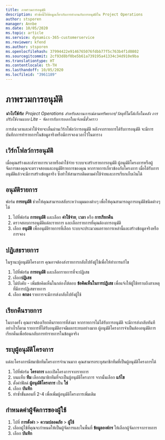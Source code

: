```yaml
---
title: ภาพรวมการอนุมัติ
description: หัวข้อนี้ให้ข้อมูลเกี่ยวกับการทำงานกับการอนุมัติใน Project Operations
author: stsporen
manager: Annbe
ms.date: 10/05/2020
ms.topic: article
ms.service: dynamics-365-customerservice
ms.reviewer: kfend
ms.author: stsporen
ms.openlocfilehash: 37994422e9146765076fdbb77f5c763b4f1d0802
ms.sourcegitcommit: 2cf93d8bf0be5b61a739195a41334c34d910e9ba
ms.translationtype: HT
ms.contentlocale: th-TH
ms.lasthandoff: 10/05/2020
ms.locfileid: "3961189"
---
```

# <a name="approvals-overview"></a>ภาพรวมการอนุมัติ

_**นำไปใช้กับ:** Project Operations สำหรับสถานการณ์ตามทรัพยากร/วัสดุที่ไม่ได้เก็บในคลัง การปรับใช้งานแบบ Lite - จัดการกับการออกใบแจ้งหนี้ชั่วคราว_

การส่งเวลาและค่าใช้จ่ายจะเลื่นผ่านเวิร์กโฟลว์การอนุมัติ หลังจากรายการได้รับการอนุมัติ จะมีการบันทึกการทำรายการในข้อมูลจริงหรือมีการจองเวลาไว้ในตาราง

## <a name="approvals-workflow"></a>เวิร์กโฟลว์การอนุมัติ
เมื่อคุณสร้างและส่งรายการเวลาหรือค่าใช้จ่าย ระบบจะสร้างรายการอนุมัติ ผู้อนุมัติโครงการหรือผู้จัดการของคุณจะตรวจสอบและอนุมัติรายการของคุณ หากรายการเกี่ยวข้องกับโครงการ เมื่อได้รับการอนุมัติแล้วจะมีการสร้างข้อมูลจริง ซึ่งทำให้สามารถติดตามค่าใช้จ่ายและการเรียกเก็บเงินได้ 

## <a name="approve-an-entry"></a>อนุมัติรายการ
ฟอร์ม **การอนุมัติ** ช่วยให้คุณสามารถสลับระหว่างมุมมองต่างๆ เพื่อให้คุณสามารถดูการอนุมัติชนิดต่างๆ ได้
  
1. ไปที่ฟอร์ม **การอนุมัติ** และเลือก **ค่าใช้จ่าย**, **เวลา** หรือ **การเรียกคืน**
2. ตรวจสอบการอนุมัติแต่ละรายการ และเลือกรายการที่คุณต้องการอนุมัติ
3. เลือก **อนุมัติ** เพื่ออนุมัติรายการที่เลือก
ระบบจะประมวลผลรายการเหล่านี้และสร้างข้อมูลจริงหรือการจอง

## <a name="reject-an-entry"></a>ปฏิเสธรายการ
ในฐานะผู้อนุมัติโครงการ คุณอาจต้องส่งรายการกลับไปยังผู้ใช้เพื่อให้ทำการแก้ไข
  
1. ไปที่ฟอร์ม **การอนุมัติ** และเลือกรายการที่จะปฏิเสธ 
2. เลือก**ปฏิเสธ**
3. ไม่บังคับ - เพิ่มข้อคิดเห็นในกล่องโต้ตอบ **ข้อคิดเห็นในการปฏิเสธ** เพื่อแจ้งให้ผู้ใช้ทราบถึงสาเหตุที่มีการปฏิเสธรายการ
4. เลือก **ตกลง** รายการจะมีการส่งกลับไปยังผู้ใช้
  
## <a name="recall-entries"></a>เรียกคืนรายการ
ในบางครั้ง คุณอาจต้องเรียกคืนรายการที่ส่งมา หากรายการไม่ได้รับการอนุมัติ จะมีการส่งกลับทันที อย่างไรก็ตาม รายการที่ได้รับอนุมัติอาจมีผลกระทบอย่างมาก ผู้อนุมัติโครงการจำเป็นต้องอนุมัติการเรียกคืนเพื่อย้อนกลับการทำรายการในข้อมูลจริง

## <a name="specify-project-approvers"></a>ระบุผู้อนุมัติโครงการ
แต่ละโครงการมีสมาชิกทีมโครงการจำนวนมาก คุณสามารถระบุสมาชิกทีมที่เป็นผู้อนุมัติโครงการได้

1. ไปที่ฟอร์ม **โครงการ** และเปิดโครงการจากรายการ
2. บนแท็บ **ทีม** เลือกสมาชิกทีมที่จะเป็นผู้อนุมัติโครงการ จากนั้นเลือก **แก้ไข**
3. ตั้งค่าฟิลด์ **ผู้อนุมัติโครงการ** เป็น **ใช่**
4. เลือก **บันทึก**
5. ทำซ้ำขั้นตอนที่ 2-4 เพื่อเพิ่มผู้อนุมัติโครงการเพิ่มเติม

## <a name="configure-the-users-manager"></a>กำหนดค่าผู้จัดการของผู้ใช้

1. ไปที่ **การตั้งค่า** > **ความปลอดภัย** > **ผู้ใช้**
2. เลือกผู้ใช้ที่คุณจะกำหนดให้เป็นผู้จัดการและในพื้นที่ **ข้อมูลองค์กร** ให้เลือกผู้จัดการจากรายการ 
3. เลือก **บันทึก**


